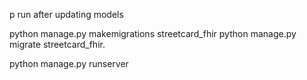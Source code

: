 p
run after updating models

python manage.py makemigrations streetcard_fhir
python manage.py migrate streetcard_fhir.

python manage.py runserver
